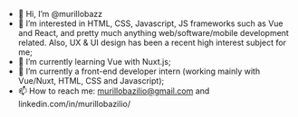 - 👋 Hi, I’m @murillobazz
- 👀 I’m interested in HTML, CSS, Javascript, JS frameworks such as Vue and React, and pretty much anything web/software/mobile development related. Also, UX & UI design has been a recent high interest subject for me;
- 🌱 I’m currently learning Vue with Nuxt.js;
- 💞️ I’m currently a front-end developer intern (working mainly with Vue/Nuxt, HTML, CSS and Javascript);
- 📫 How to reach me: murillobazilio@gmail.com and linkedin.com/in/murillobazilio/

<!---
murillobazz/murillobazz is a ✨ special ✨ repository because its `README.md` (this file) appears on your GitHub profile.
You can click the Preview link to take a look at your changes.
--->
